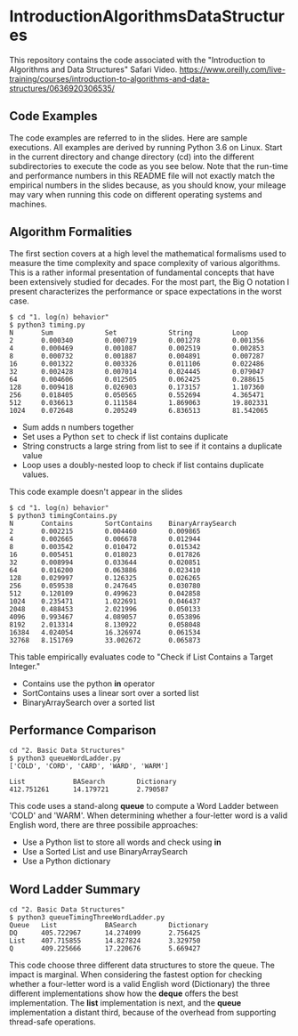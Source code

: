 # IntroductionAlgorithmsDataStructures
This repository contains the code associated with the "Introduction to Algorithms and Data Structures" Safari Video. https://www.oreilly.com/live-training/courses/introduction-to-algorithms-and-data-structures/0636920306535/

## Code Examples

The code examples are referred to in the slides.  Here are sample
executions. All examples are derived by running Python 3.6 on Linux.
Start in the current directory and change directory (cd) into the different
subdirectories to execute the code as you see below. Note that the 
run-time and performance numbers in this README file will not exactly 
match the empirical numbers in the slides because, as you should know,
your mileage may vary when running this code on different operating
systems and machines.

## Algorithm Formalities

The first section covers at a high level the mathematical formalisms used
to measure the time complexity and space complexity of various
algorithms. This is a rather informal presentation of fundamental concepts
that have been extensively studied for decades. For the most part, the Big
O notation I present characterizes the performance or space expectations in
the worst case.

```
$ cd "1. log(n) behavior"
$ python3 timing.py
N       Sum             Set             String          Loop
2       0.000340        0.000719        0.001278        0.001356
4       0.000469        0.001087        0.002519        0.002853
8       0.000732        0.001887        0.004891        0.007287
16      0.001322        0.003326        0.011106        0.022486
32      0.002428        0.007014        0.024445        0.079047
64      0.004606        0.012505        0.062425        0.288615
128     0.009418        0.026903        0.173157        1.107360
256     0.018405        0.050565        0.552694        4.365471
512     0.036613        0.111584        1.869063        19.802331
1024    0.072648        0.205249        6.836513        81.542065
```

* Sum adds n numbers together
* Set uses a Python <tt>set</tt> to check if list contains duplicate
* String constructs a large string from list to see if it contains a
  duplicate value
* Loop uses a doubly-nested loop to check if list contains duplicate values.

This code example doesn't appear in the slides

```
$ cd "1. log(n) behavior"
$ python3 timingContains.py
N       Contains        SortContains    BinaryArraySearch
2       0.002215        0.004460        0.009865
4       0.002665        0.006678        0.012944
8       0.003542        0.010472        0.015342
16      0.005451        0.018023        0.017826
32      0.008994        0.033644        0.020851
64      0.016200        0.063886        0.023410
128     0.029997        0.126325        0.026265
256     0.059538        0.247645        0.030780
512     0.120109        0.499623        0.042858
1024    0.235471        1.022691        0.046437
2048    0.488453        2.021996        0.050133
4096    0.993467        4.089057        0.053896
8192    2.013314        8.130922        0.058048
16384   4.024054        16.326974       0.061534
32768   8.151769        33.002672       0.065873
```

This table empirically evaluates code to "Check if List Contains a Target
Integer."

* Contains use the python <b>in</b> operator
* SortContains uses a linear sort over a sorted list
* BinaryArraySearch over a sorted list

## Performance Comparison

```
cd "2. Basic Data Structures"
$ python3 queueWordLadder.py
['COLD', 'CORD', 'CARD', 'WARD', 'WARM']

List            BASearch        Dictionary
412.751261      14.179721       2.790587
```

This code uses a stand-along <b>queue</b> to compute a Word Ladder between
'COLD' and 'WARM'. When determining whether a four-letter word is a valid
English word, there are three possibile approaches:

* Use a Python list to store all words and check using <b>in</b>
* Use a Sorted List and use BinaryArraySearch
* Use a Python dictionary

## Word Ladder Summary

```
cd "2. Basic Data Structures"
$ python3 queueTimingThreeWordLadder.py
Queue   List            BASearch        Dictionary
DQ      405.722967      14.274099       2.756425
List    407.715855      14.827824       3.329750
Q       409.225666      17.220676       5.669427
```

This code choose three different data structures to store the queue. The
impact is marginal. When considering the fastest option for checking
whether a four-letter word is a valid English word (Dictionary) the three
different implementations show how the <b>deque</b> offers the best
implementation. The <b>list</b> implementation is next, and the
<b>queue</b> implementation a distant third, because of the overhead from
supporting thread-safe operations.

